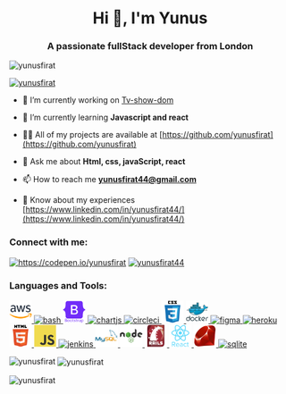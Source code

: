 <h1 align="center">Hi 👋, I'm Yunus</h1>
<h3 align="center">A passionate fullStack developer from London</h3>

<p align="left"> <img src="https://komarev.com/ghpvc/?username=yunusfirat&label=Profile%20views&color=0e75b6&style=flat" alt="yunusfirat" /> </p>

<p align="left"> <a href="https://github.com/ryo-ma/github-profile-trophy"><img src="https://github-profile-trophy.vercel.app/?username=yunusfirat" alt="yunusfirat" /></a> </p>

- 🔭 I’m currently working on [Tv-show-dom](https://github.com/yunusfirat/tv-show-dom-project)

- 🌱 I’m currently learning **Javascript and react**

- 👨‍💻 All of my projects are available at [https://github.com/yunusfirat](https://github.com/yunusfirat)

- 💬 Ask me about **Html, css, javaScript, react**

- 📫 How to reach me **yunusfirat44@gmail.com**

- 📄 Know about my experiences [https://www.linkedin.com/in/yunusfirat44/](https://www.linkedin.com/in/yunusfirat44/)

<h3 align="left">Connect with me:</h3>
<p align="left">
<a href="https://codepen.io/https://codepen.io/yunusfirat" target="blank"><img align="center" src="https://cdn.jsdelivr.net/npm/simple-icons@3.0.1/icons/codepen.svg" alt="https://codepen.io/yunusfirat" height="30" width="40" /></a>
<a href="https://linkedin.com/in/yunusfirat44" target="blank"><img align="center" src="https://cdn.jsdelivr.net/npm/simple-icons@3.0.1/icons/linkedin.svg" alt="yunusfirat44" height="30" width="40" /></a>
</p>

<h3 align="left">Languages and Tools:</h3>
<p align="left"> <a href="https://aws.amazon.com" target="_blank"> <img src="https://raw.githubusercontent.com/devicons/devicon/master/icons/amazonwebservices/amazonwebservices-original-wordmark.svg" alt="aws" width="40" height="40"/> </a> <a href="https://www.gnu.org/software/bash/" target="_blank"> <img src="https://www.vectorlogo.zone/logos/gnu_bash/gnu_bash-icon.svg" alt="bash" width="40" height="40"/> </a> <a href="https://getbootstrap.com" target="_blank"> <img src="https://raw.githubusercontent.com/devicons/devicon/master/icons/bootstrap/bootstrap-plain-wordmark.svg" alt="bootstrap" width="40" height="40"/> </a> <a href="https://www.chartjs.org" target="_blank"> <img src="https://www.chartjs.org/media/logo-title.svg" alt="chartjs" width="40" height="40"/> </a> <a href="https://circleci.com" target="_blank"> <img src="https://www.vectorlogo.zone/logos/circleci/circleci-icon.svg" alt="circleci" width="40" height="40"/> </a> <a href="https://www.w3schools.com/css/" target="_blank"> <img src="https://raw.githubusercontent.com/devicons/devicon/master/icons/css3/css3-original-wordmark.svg" alt="css3" width="40" height="40"/> </a> <a href="https://www.docker.com/" target="_blank"> <img src="https://raw.githubusercontent.com/devicons/devicon/master/icons/docker/docker-original-wordmark.svg" alt="docker" width="40" height="40"/> </a> <a href="https://www.figma.com/" target="_blank"> <img src="https://www.vectorlogo.zone/logos/figma/figma-icon.svg" alt="figma" width="40" height="40"/> </a> <a href="https://heroku.com" target="_blank"> <img src="https://www.vectorlogo.zone/logos/heroku/heroku-icon.svg" alt="heroku" width="40" height="40"/> </a> <a href="https://www.w3.org/html/" target="_blank"> <img src="https://raw.githubusercontent.com/devicons/devicon/master/icons/html5/html5-original-wordmark.svg" alt="html5" width="40" height="40"/> </a> <a href="https://developer.mozilla.org/en-US/docs/Web/JavaScript" target="_blank"> <img src="https://raw.githubusercontent.com/devicons/devicon/master/icons/javascript/javascript-original.svg" alt="javascript" width="40" height="40"/> </a> <a href="https://www.jenkins.io" target="_blank"> <img src="https://www.vectorlogo.zone/logos/jenkins/jenkins-icon.svg" alt="jenkins" width="40" height="40"/> </a> <a href="https://www.mysql.com/" target="_blank"> <img src="https://raw.githubusercontent.com/devicons/devicon/master/icons/mysql/mysql-original-wordmark.svg" alt="mysql" width="40" height="40"/> </a> <a href="https://nodejs.org" target="_blank"> <img src="https://raw.githubusercontent.com/devicons/devicon/master/icons/nodejs/nodejs-original-wordmark.svg" alt="nodejs" width="40" height="40"/> </a> <a href="https://rubyonrails.org" target="_blank"> <img src="https://raw.githubusercontent.com/devicons/devicon/master/icons/rails/rails-original-wordmark.svg" alt="rails" width="40" height="40"/> </a> <a href="https://reactjs.org/" target="_blank"> <img src="https://raw.githubusercontent.com/devicons/devicon/master/icons/react/react-original-wordmark.svg" alt="react" width="40" height="40"/> </a> <a href="https://www.ruby-lang.org/en/" target="_blank"> <img src="https://raw.githubusercontent.com/devicons/devicon/master/icons/ruby/ruby-original.svg" alt="ruby" width="40" height="40"/> </a> <a href="https://www.sqlite.org/" target="_blank"> <img src="https://www.vectorlogo.zone/logos/sqlite/sqlite-icon.svg" alt="sqlite" width="40" height="40"/> </a> </p>

<p><img align="left" src="https://github-readme-stats.vercel.app/api/top-langs?username=yunusfirat&show_icons=true&locale=en&layout=compact" alt="yunusfirat" /></p>

<p>&nbsp;<img align="center" src="https://github-readme-stats.vercel.app/api?username=yunusfirat&show_icons=true&locale=en" alt="yunusfirat" /></p>

<p><img align="center" src="https://github-readme-streak-stats.herokuapp.com/?user=yunusfirat&" alt="yunusfirat" /></p>
